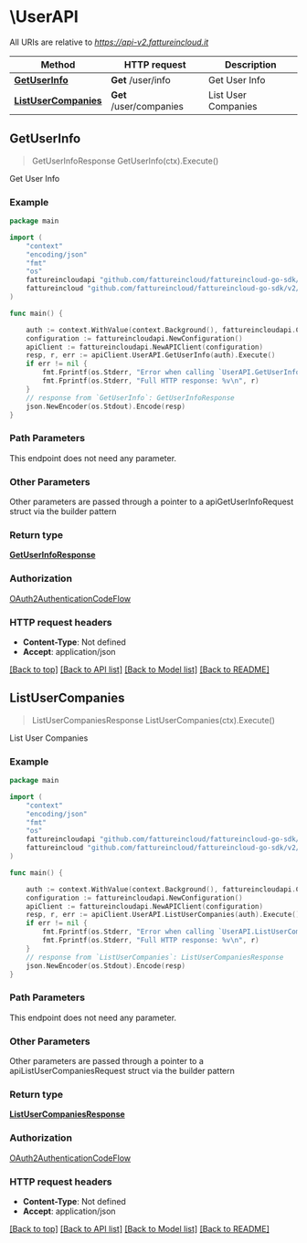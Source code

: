 # \UserAPI

All URIs are relative to *https://api-v2.fattureincloud.it*

Method | HTTP request | Description
------------- | ------------- | -------------
[**GetUserInfo**](UserAPI.md#GetUserInfo) | **Get** /user/info | Get User Info
[**ListUserCompanies**](UserAPI.md#ListUserCompanies) | **Get** /user/companies | List User Companies



## GetUserInfo

> GetUserInfoResponse GetUserInfo(ctx).Execute()

Get User Info



### Example

```go
package main

import (
	"context"
	"encoding/json"
	"fmt"
	"os"
	fattureincloudapi "github.com/fattureincloud/fattureincloud-go-sdk/v2/api"
	fattureincloud "github.com/fattureincloud/fattureincloud-go-sdk/v2/model"
)

func main() {

	auth := context.WithValue(context.Background(), fattureincloudapi.ContextAccessToken, "ACCESS_TOKEN")
	configuration := fattureincloudapi.NewConfiguration()
	apiClient := fattureincloudapi.NewAPIClient(configuration)
	resp, r, err := apiClient.UserAPI.GetUserInfo(auth).Execute()
	if err != nil {
		fmt.Fprintf(os.Stderr, "Error when calling `UserAPI.GetUserInfo``: %v\n", err)
		fmt.Fprintf(os.Stderr, "Full HTTP response: %v\n", r)
	}
	// response from `GetUserInfo`: GetUserInfoResponse
	json.NewEncoder(os.Stdout).Encode(resp)
}
```

### Path Parameters

This endpoint does not need any parameter.

### Other Parameters

Other parameters are passed through a pointer to a apiGetUserInfoRequest struct via the builder pattern


### Return type

[**GetUserInfoResponse**](GetUserInfoResponse.md)

### Authorization

[OAuth2AuthenticationCodeFlow](../README.md#OAuth2AuthenticationCodeFlow)

### HTTP request headers

- **Content-Type**: Not defined
- **Accept**: application/json

[[Back to top]](#) [[Back to API list]](../README.md#documentation-for-api-endpoints)
[[Back to Model list]](../README.md#documentation-for-models)
[[Back to README]](../README.md)


## ListUserCompanies

> ListUserCompaniesResponse ListUserCompanies(ctx).Execute()

List User Companies



### Example

```go
package main

import (
	"context"
	"encoding/json"
	"fmt"
	"os"
	fattureincloudapi "github.com/fattureincloud/fattureincloud-go-sdk/v2/api"
	fattureincloud "github.com/fattureincloud/fattureincloud-go-sdk/v2/model"
)

func main() {

	auth := context.WithValue(context.Background(), fattureincloudapi.ContextAccessToken, "ACCESS_TOKEN")
	configuration := fattureincloudapi.NewConfiguration()
	apiClient := fattureincloudapi.NewAPIClient(configuration)
	resp, r, err := apiClient.UserAPI.ListUserCompanies(auth).Execute()
	if err != nil {
		fmt.Fprintf(os.Stderr, "Error when calling `UserAPI.ListUserCompanies``: %v\n", err)
		fmt.Fprintf(os.Stderr, "Full HTTP response: %v\n", r)
	}
	// response from `ListUserCompanies`: ListUserCompaniesResponse
	json.NewEncoder(os.Stdout).Encode(resp)
}
```

### Path Parameters

This endpoint does not need any parameter.

### Other Parameters

Other parameters are passed through a pointer to a apiListUserCompaniesRequest struct via the builder pattern


### Return type

[**ListUserCompaniesResponse**](ListUserCompaniesResponse.md)

### Authorization

[OAuth2AuthenticationCodeFlow](../README.md#OAuth2AuthenticationCodeFlow)

### HTTP request headers

- **Content-Type**: Not defined
- **Accept**: application/json

[[Back to top]](#) [[Back to API list]](../README.md#documentation-for-api-endpoints)
[[Back to Model list]](../README.md#documentation-for-models)
[[Back to README]](../README.md)

